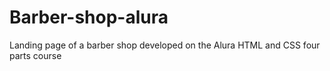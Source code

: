 # Barber-shop-alura
Landing page of a barber shop developed on the Alura HTML and CSS four parts course
